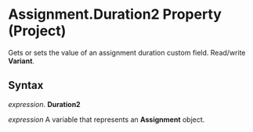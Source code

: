 
# Assignment.Duration2 Property (Project)

 Gets or sets the value of an assignment duration custom field. Read/write **Variant**.


## Syntax

 _expression_. **Duration2**

 _expression_ A variable that represents an **Assignment** object.

